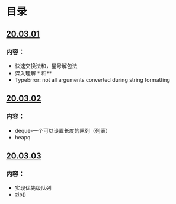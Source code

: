 # 目录

## [20.03.01](./Note/note20.03.01.md)

### 内容：

* 快速交换法和，星号解包法
* 深入理解 * 和**
* TypeError: not all arguments converted during string formatting



## [20.03.02](./Note/note20.03.02.md)

### 内容：

* deque-一个可以设置长度的队列（列表）
* heapq



## [20.03.03](./Note/note20.03.03.md)

### 内容：

* 实现优先级队列
* zip()


